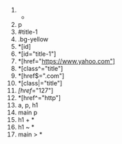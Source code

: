 1. *
2. p
3. #title-1
4. .bg-yellow
5. *[id]
6. *[id="title-1"]
7. *[href="https://www.yahoo.com"]
8. *[class^="title"]
9. *[href$=".com"]
10. *[class|="title"]
11. *[href*="127"]
12. *[href^="http"]
13. a, p, h1
14. main p
15. h1 + *
16. h1 ~ *
17. main > *